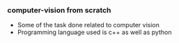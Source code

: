 ### computer-vision from scratch

- Some of the task done related to computer vision
- Programming language used is c++ as well as python

